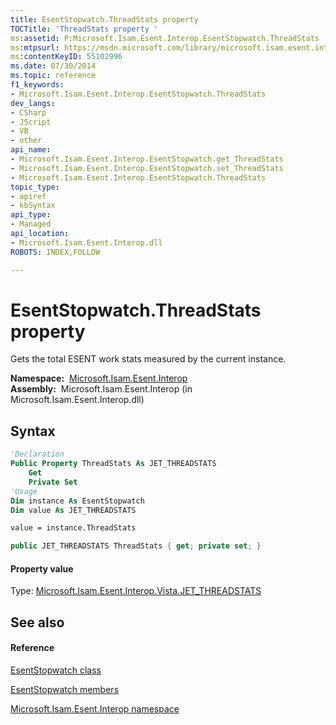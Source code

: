 ```yaml
---
title: EsentStopwatch.ThreadStats property 
TOCTitle: 'ThreadStats property '
ms:assetid: P:Microsoft.Isam.Esent.Interop.EsentStopwatch.ThreadStats
ms:mtpsurl: https://msdn.microsoft.com/library/microsoft.isam.esent.interop.esentstopwatch.threadstats(v=EXCHG.10)
ms:contentKeyID: 55102996
ms.date: 07/30/2014
ms.topic: reference
f1_keywords:
- Microsoft.Isam.Esent.Interop.EsentStopwatch.ThreadStats
dev_langs:
- CSharp
- JScript
- VB
- other
api_name: 
- Microsoft.Isam.Esent.Interop.EsentStopwatch.get_ThreadStats
- Microsoft.Isam.Esent.Interop.EsentStopwatch.set_ThreadStats
- Microsoft.Isam.Esent.Interop.EsentStopwatch.ThreadStats
topic_type: 
- apiref
- kbSyntax
api_type: 
- Managed
api_location: 
- Microsoft.Isam.Esent.Interop.dll
ROBOTS: INDEX,FOLLOW

---
```


# EsentStopwatch.ThreadStats property

Gets the total ESENT work stats measured by the current instance.

**Namespace:**  [Microsoft.Isam.Esent.Interop](./microsoft.isam.esent.interop-namespace.md)  
**Assembly:**  Microsoft.Isam.Esent.Interop (in Microsoft.Isam.Esent.Interop.dll)

## Syntax

``` vb
'Declaration
Public Property ThreadStats As JET_THREADSTATS
    Get
    Private Set
'Usage
Dim instance As EsentStopwatch
Dim value As JET_THREADSTATS

value = instance.ThreadStats
```

``` csharp
public JET_THREADSTATS ThreadStats { get; private set; }
```

#### Property value

Type: [Microsoft.Isam.Esent.Interop.Vista.JET_THREADSTATS](./jet-threadstats-structure2.md)  

## See also

#### Reference

[EsentStopwatch class](./esentstopwatch-class.md)

[EsentStopwatch members](./esentstopwatch-members.md)

[Microsoft.Isam.Esent.Interop namespace](./microsoft.isam.esent.interop-namespace.md)